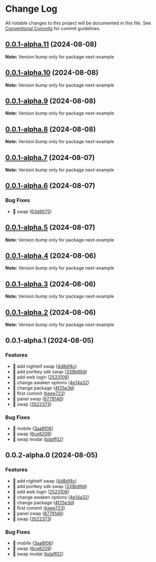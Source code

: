 # Change Log

All notable changes to this project will be documented in this file.
See [Conventional Commits](https://conventionalcommits.org) for commit guidelines.

## [0.0.1-alpha.11](https://github.com/Ian-potter/portkey-trader/compare/v0.0.1-alpha.10...v0.0.1-alpha.11) (2024-08-08)

**Note:** Version bump only for package next-example

## [0.0.1-alpha.10](https://github.com/Ian-potter/portkey-trader/compare/v0.0.1-alpha.9...v0.0.1-alpha.10) (2024-08-08)

**Note:** Version bump only for package next-example

## [0.0.1-alpha.9](https://github.com/Ian-potter/portkey-trader/compare/v0.0.1-alpha.8...v0.0.1-alpha.9) (2024-08-08)

**Note:** Version bump only for package next-example

## [0.0.1-alpha.8](https://github.com/Ian-potter/portkey-trader/compare/v0.0.1-alpha.7...v0.0.1-alpha.8) (2024-08-08)

**Note:** Version bump only for package next-example

## [0.0.1-alpha.7](https://github.com/Ian-potter/portkey-trader/compare/v0.0.1-alpha.6...v0.0.1-alpha.7) (2024-08-07)

**Note:** Version bump only for package next-example

## [0.0.1-alpha.6](https://github.com/Ian-potter/portkey-trader/compare/v0.0.1-alpha.5...v0.0.1-alpha.6) (2024-08-07)

### Bug Fixes

- 🐛 swap ([63d9075](https://github.com/Ian-potter/portkey-trader/commit/63d9075918a4c160588501387ecd5f2634cd8c5a))

## [0.0.1-alpha.5](https://github.com/Ian-potter/portkey-trader/compare/v0.0.1-alpha.4...v0.0.1-alpha.5) (2024-08-07)

**Note:** Version bump only for package next-example

## [0.0.1-alpha.4](https://github.com/Ian-potter/portkey-trader/compare/v0.0.1-alpha.3...v0.0.1-alpha.4) (2024-08-06)

**Note:** Version bump only for package next-example

## [0.0.1-alpha.3](https://github.com/Ian-potter/portkey-trader/compare/v0.0.1-alpha.2...v0.0.1-alpha.3) (2024-08-06)

**Note:** Version bump only for package next-example

## [0.0.1-alpha.2](https://github.com/Ian-potter/portkey-trader/compare/v0.0.1-alpha.1...v0.0.1-alpha.2) (2024-08-06)

**Note:** Version bump only for package next-example

## 0.0.1-alpha.1 (2024-08-05)

### Features

- 🎸 add nightelf swap ([4d8df4c](https://github.com/Ian-potter/portkey-trader/commit/4d8df4c6a7c3b9c2759cb4082297d47cc2f0b44d))
- 🎸 add portkey sdk swap ([339b89d](https://github.com/Ian-potter/portkey-trader/commit/339b89d58957ecc7e50b83986a986f78d609b47b))
- 🎸 add web login ([2523106](https://github.com/Ian-potter/portkey-trader/commit/252310613bb12880953755b61616c6702d051a71))
- 🎸 change awaken options ([4e14a32](https://github.com/Ian-potter/portkey-trader/commit/4e14a32c58a0aa9c79ed5708e81b332c1d50c1c3))
- 🎸 change package ([4f25e3d](https://github.com/Ian-potter/portkey-trader/commit/4f25e3df5c173f61730338b3b35561f898353414))
- 🎸 first commit ([beee723](https://github.com/Ian-potter/portkey-trader/commit/beee7233c296336ad32bb3ff5f3d7f01013aa57c))
- 🎸 panel swap ([8779146](https://github.com/Ian-potter/portkey-trader/commit/8779146e5b56e999e749accaf18a59b970c641b6))
- 🎸 swap ([3522373](https://github.com/Ian-potter/portkey-trader/commit/3522373ed388cc9afc030568506658e07e9c775f))

### Bug Fixes

- 🐛 mobile ([3aa8f06](https://github.com/Ian-potter/portkey-trader/commit/3aa8f06af062211bb34c7ed90c3434be789e9e1f))
- 🐛 swap ([6ce8209](https://github.com/Ian-potter/portkey-trader/commit/6ce8209c7f6fb48d1237776ef4881866bda3c01b))
- 🐛 swap modal ([bdaff02](https://github.com/Ian-potter/portkey-trader/commit/bdaff02fa10275fae64137da6847b67afc782df6))

## 0.0.2-alpha.0 (2024-08-05)

### Features

- 🎸 add nightelf swap ([4d8df4c](https://github.com/Ian-potter/portkey-trader/commit/4d8df4c6a7c3b9c2759cb4082297d47cc2f0b44d))
- 🎸 add portkey sdk swap ([339b89d](https://github.com/Ian-potter/portkey-trader/commit/339b89d58957ecc7e50b83986a986f78d609b47b))
- 🎸 add web login ([2523106](https://github.com/Ian-potter/portkey-trader/commit/252310613bb12880953755b61616c6702d051a71))
- 🎸 change awaken options ([4e14a32](https://github.com/Ian-potter/portkey-trader/commit/4e14a32c58a0aa9c79ed5708e81b332c1d50c1c3))
- 🎸 change package ([4f25e3d](https://github.com/Ian-potter/portkey-trader/commit/4f25e3df5c173f61730338b3b35561f898353414))
- 🎸 first commit ([beee723](https://github.com/Ian-potter/portkey-trader/commit/beee7233c296336ad32bb3ff5f3d7f01013aa57c))
- 🎸 panel swap ([8779146](https://github.com/Ian-potter/portkey-trader/commit/8779146e5b56e999e749accaf18a59b970c641b6))
- 🎸 swap ([3522373](https://github.com/Ian-potter/portkey-trader/commit/3522373ed388cc9afc030568506658e07e9c775f))

### Bug Fixes

- 🐛 mobile ([3aa8f06](https://github.com/Ian-potter/portkey-trader/commit/3aa8f06af062211bb34c7ed90c3434be789e9e1f))
- 🐛 swap ([6ce8209](https://github.com/Ian-potter/portkey-trader/commit/6ce8209c7f6fb48d1237776ef4881866bda3c01b))
- 🐛 swap modal ([bdaff02](https://github.com/Ian-potter/portkey-trader/commit/bdaff02fa10275fae64137da6847b67afc782df6))
